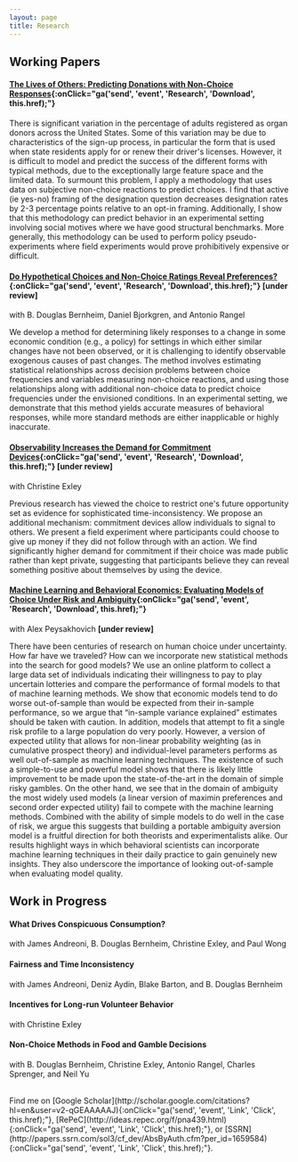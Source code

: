 ```yaml
---
layout: page
title: Research
---
```


## Working Papers

#### [The Lives of Others: Predicting Donations with Non-Choice Responses](http://bit.ly/donations-paper-ssrn){:onClick="ga('send', 'event', 'Research', 'Download', this.href);"} 

There is significant variation in the percentage of adults registered as organ donors across the United States. Some of this variation may be due to characteristics of the sign-up process, in particular the form that is used when state residents apply for or renew their driver's licenses. However, it is difficult to model and predict the success of the different forms with typical methods, due to the exceptionally large feature space and the limited data. To surmount this problem, I apply a methodology that uses data on subjective non-choice reactions to predict choices. I find that active (ie yes-no) framing of the designation question decreases designation rates by 2-3 percentage points relative to an opt-in framing. Additionally, I show that this methodology can predict behavior in an experimental setting involving social motives where we have good structural benchmarks. More generally, this methodology can be used to perform policy pseudo-experiments where field experiments would prove prohibitively expensive or difficult. 

#### [Do Hypothetical Choices and Non-Choice Ratings Reveal Preferences?](http://bit.ly/non-choice-paper-ssrn){:onClick="ga('send', 'event', 'Research', 'Download', this.href);"} **\[under review\]**

with B. Douglas Bernheim, Daniel Bjorkgren, and Antonio Rangel

We develop a method for determining likely responses to a change in some economic condition (e.g., a policy) for settings in which either similar changes have not been observed, or it is challenging to identify observable exogenous causes of past changes. The method involves estimating statistical relationships across decision problems between choice frequencies and variables measuring non-choice reactions, and using those relationships along with additional non-choice data to predict choice frequencies under the envisioned conditions. In an experimental setting, we demonstrate that this method yields accurate measures of behavioral responses, while more standard methods are either inapplicable or highly inaccurate.

#### [Observability Increases the Demand for Commitment Devices](http://bit.ly/commitment-paper-ssrn){:onClick="ga('send', 'event', 'Research', 'Download', this.href);"} **\[under review\]**

with Christine Exley

Previous research has viewed the choice to restrict one's future opportunity set as evidence for sophisticated time-inconsistency. We propose an additional mechanism: commitment devices allow individuals to signal to others. We present a field experiment where participants could choose to give up money if they did not follow through with an action. We find significantly higher demand for commitment if their choice was made public rather than kept private, suggesting that participants believe they can reveal something positive about themselves by using the device.

#### [Machine Learning and Behavioral Economics: Evaluating Models of Choice Under Risk and Ambiguity](http://bit.ly/ML-risk-paper-ssrn){:onClick="ga('send', 'event', 'Research', 'Download', this.href);"}

with Alex Peysakhovich **\[under review\]**

There have been centuries of research on human choice under uncertainty. How far have we traveled? How can we incorporate new statistical methods into the search for good models? We use an online platform to collect a large data set of individuals indicating their willingness to pay to play uncertain lotteries and compare the performance of formal models to that of machine learning methods. We show that economic models tend to do worse out-of-sample than would be expected from their in-sample performance, so we argue that “in-sample variance explained” estimates should be taken with caution. In addition, models that attempt to fit a single risk profile to a large population do very poorly. However, a version of expected utility that allows for non-linear probability weighting (as in cumulative prospect theory) and individual-level parameters performs as well out-of-sample as machine learning techniques. The existence of such a simple-to-use and powerful model shows that there is likely little improvement to be made upon the state-of-the-art in the domain of simple risky gambles. On the other hand, we see that in the domain of ambiguity the most widely used models (a linear version of maximin preferences and second order expected utility) fail to compete with the machine learning methods. Combined with the ability of simple models to do well in the case of risk, we argue this suggests that building a portable ambiguity aversion model is a fruitful direction for both theorists and experimentalists alike. Our results highlight ways in which behavioral scientists can incorporate machine learning techniques in their daily practice to gain genuinely new insights. They also underscore the importance of looking out-of-sample when evaluating model quality.

## Work in Progress

#### What Drives Conspicuous Consumption? 
with James Andreoni, B. Douglas Bernheim, Christine Exley, and Paul Wong

#### Fairness and Time Inconsistency
with James Andreoni, Deniz Aydin, Blake Barton, and B. Douglas Bernheim

#### Incentives for Long-run Volunteer Behavior
with Christine Exley

#### Non-Choice Methods in Food and Gamble Decisions
with B. Douglas Bernheim, Christine Exley, Antonio Rangel, Charles Sprenger, and Neil Yu

<br>
Find me on [Google Scholar](http://scholar.google.com/citations?hl=en&user=v2-qGEAAAAAJ){:onClick="ga('send', 'event', 'Link', 'Click', this.href);"}, [RePeC](http://ideas.repec.org/f/pna439.html){:onClick="ga('send', 'event', 'Link', 'Click', this.href);"}, or [SSRN](http://papers.ssrn.com/sol3/cf_dev/AbsByAuth.cfm?per_id=1659584){:onClick="ga('send', 'event', 'Link', 'Click', this.href);"}.

